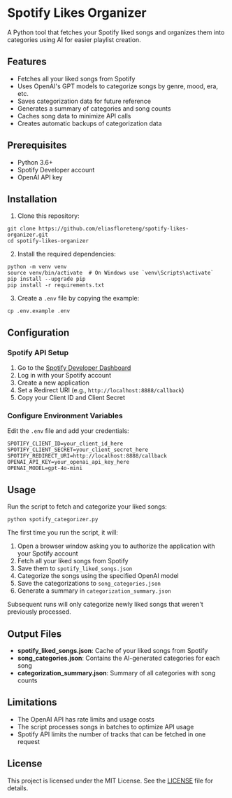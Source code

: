 # Spotify Likes Organizer

A Python tool that fetches your Spotify liked songs and organizes them into categories using AI for easier playlist creation.

## Features

- Fetches all your liked songs from Spotify
- Uses OpenAI's GPT models to categorize songs by genre, mood, era, etc.
- Saves categorization data for future reference
- Generates a summary of categories and song counts
- Caches song data to minimize API calls
- Creates automatic backups of categorization data

## Prerequisites

- Python 3.6+
- Spotify Developer account
- OpenAI API key

## Installation

1. Clone this repository:

```
git clone https://github.com/eliasfloreteng/spotify-likes-organizer.git
cd spotify-likes-organizer
```

2. Install the required dependencies:

```
python -m venv venv
source venv/bin/activate  # On Windows use `venv\Scripts\activate`
pip install --upgrade pip
pip install -r requirements.txt
```

3. Create a `.env` file by copying the example:

```
cp .env.example .env
```

## Configuration

### Spotify API Setup

1. Go to the [Spotify Developer Dashboard](https://developer.spotify.com/dashboard/)
2. Log in with your Spotify account
3. Create a new application
4. Set a Redirect URI (e.g., `http://localhost:8888/callback`)
5. Copy your Client ID and Client Secret

### Configure Environment Variables

Edit the `.env` file and add your credentials:

```
SPOTIFY_CLIENT_ID=your_client_id_here
SPOTIFY_CLIENT_SECRET=your_client_secret_here
SPOTIFY_REDIRECT_URI=http://localhost:8888/callback
OPENAI_API_KEY=your_openai_api_key_here
OPENAI_MODEL=gpt-4o-mini
```

## Usage

Run the script to fetch and categorize your liked songs:

```
python spotify_categorizer.py
```

The first time you run the script, it will:

1. Open a browser window asking you to authorize the application with your Spotify account
2. Fetch all your liked songs from Spotify
3. Save them to `spotify_liked_songs.json`
4. Categorize the songs using the specified OpenAI model
5. Save the categorizations to `song_categories.json`
6. Generate a summary in `categorization_summary.json`

Subsequent runs will only categorize newly liked songs that weren't previously processed.

## Output Files

- **spotify_liked_songs.json**: Cache of your liked songs from Spotify
- **song_categories.json**: Contains the AI-generated categories for each song
- **categorization_summary.json**: Summary of all categories with song counts

## Limitations

- The OpenAI API has rate limits and usage costs
- The script processes songs in batches to optimize API usage
- Spotify API limits the number of tracks that can be fetched in one request

## License

This project is licensed under the MIT License. See the [LICENSE](LICENSE) file for details.
